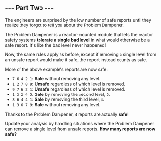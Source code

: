 ## --- Part Two ---

The engineers are surprised by the low number of safe reports until they realize they forgot to tell you about the Problem Dampener.

The Problem Dampener is a reactor-mounted module that lets the reactor safety systems **tolerate a single bad level** in what would otherwise be a safe report. It's like the bad level never happened!

Now, the same rules apply as before, except if removing a single level from an unsafe report would make it safe, the report instead counts as safe.

More of the above example's reports are now safe:

* ``7 6 4 2 1``: **Safe** without removing any level.
* ``1 2 7 8 9``: **Unsafe** regardless of which level is removed.
* ``9 7 6 2 1``: **Unsafe** regardless of which level is removed.
* ``1 3 2 4 5``: **Safe** by removing the second level, ``3``.
* ``8 6 4 4 1``: **Safe** by removing the third level, ``4``.
* ``1 3 6 7 9``: **Safe** without removing any level.

Thanks to the Problem Dampener, ``4`` reports are actually **safe**!

Update your analysis by handling situations where the Problem Dampener can remove a single level from unsafe reports. **How many reports are now safe?**

